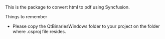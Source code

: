 ﻿This is the package to convert html to pdf using Syncfusion.

Things to remember
- Please copy the QtBinariesWindows folder to your project on the folder where .csproj file resides.